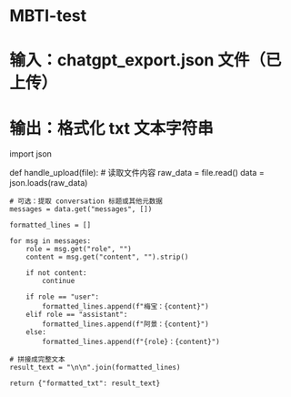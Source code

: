 # MBTI-test

# 输入：chatgpt_export.json 文件（已上传）
# 输出：格式化 txt 文本字符串

import json

def handle_upload(file):
    # 读取文件内容
    raw_data = file.read()
    data = json.loads(raw_data)

    # 可选：提取 conversation 标题或其他元数据
    messages = data.get("messages", [])

    formatted_lines = []

    for msg in messages:
        role = msg.get("role", "")
        content = msg.get("content", "").strip()
        
        if not content:
            continue

        if role == "user":
            formatted_lines.append(f"梅宝：{content}")
        elif role == "assistant":
            formatted_lines.append(f"阿景：{content}")
        else:
            formatted_lines.append(f"{role}：{content}")

    # 拼接成完整文本
    result_text = "\n\n".join(formatted_lines)

    return {"formatted_txt": result_text}